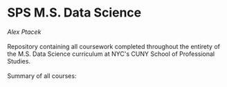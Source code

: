 # SPS M.S. Data Science
*Alex Ptacek*\
<br/>
Repository containing all coursework completed throughout the entirety of the M.S. Data Science curriculum at NYC's CUNY School of Professional Studies.\
<br/>
Summary of all courses:

